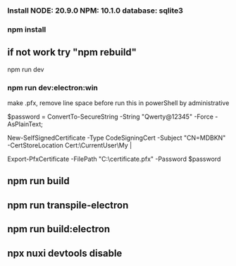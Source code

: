 ### Install NODE: 20.9.0 NPM: 10.1.0 database: sqlite3

### npm install

## if not work try "npm rebuild"

npm run dev

### npm run dev:electron:win

make .pfx, remove line space before run this in powerShell by administrative

$password = ConvertTo-SecureString -String "Qwerty@12345" -Force -AsPlainText;

New-SelfSignedCertificate -Type CodeSigningCert -Subject "CN=MDBKN" -CertStoreLocation Cert:\CurrentUser\My |

Export-PfxCertificate -FilePath "C:\certificate.pfx" -Password $password

## npm run build

## npm run transpile-electron

## npm run build:electron

## npx nuxi devtools disable
